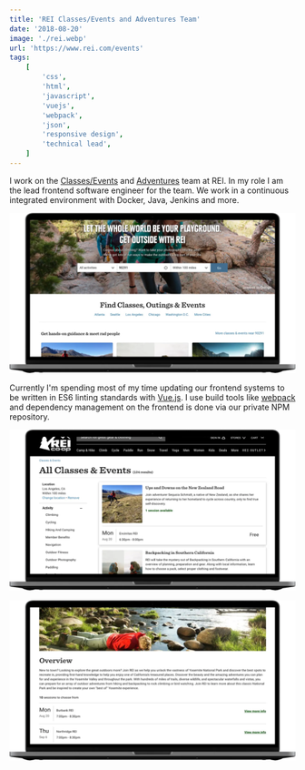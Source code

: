 ```yaml
---
title: 'REI Classes/Events and Adventures Team'
date: '2018-08-20'
image: './rei.webp'
url: 'https://www.rei.com/events'
tags:
    [
        'css',
        'html',
        'javascript',
        'vuejs',
        'webpack',
        'json',
        'responsive design',
        'technical lead',
    ]
---
```


I work on the [Classes/Events](https://www.rei.com/events) and [Adventures](https://www.rei.com/adventures) team at REI. In my role I am the lead frontend software engineer for the team. We work in a continuous integrated environment with Docker, Java, Jenkins and more.

![REI 1](./rei-1.webp)

Currently I'm spending most of my time updating our frontend systems to be written in ES6 linting standards with [Vue.js](https://vuejs.org). I use build tools like [webpack](https://webpack.js.org) and dependency management on the frontend is done via our private NPM repository.

![REI 2](./rei-2.webp)

![REI 3](./rei-3.webp)
